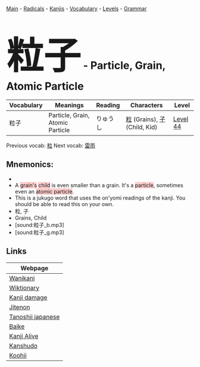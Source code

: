 <style> bigfont {font-size: 100px}</style>
[Main](../README.md) -
[Radicals](../radicals.md) -
[Kanjis](../kanjis.md) -
[Vocabulary](../vocabulary.md) -
[Levels](../levels.md) -
[Grammar](../grammar.md)
# <bigfont> 粒子</bigfont> - Particle, Grain, Atomic Particle 

| Vocabulary | Meanings | Reading | Characters | Level |
| --- | --- | --- | --- | --- |
| 粒子 | Particle, Grain, Atomic Particle | りゅうし |  [粒](../kanjis/粒.md) (Grains), [子](../kanjis/子.md) (Child, Kid) | [Level 44](../levels/wk_level44.md) |

Previous vocab: [粒](粒.md) Next vocab: [雷雨](雷雨.md) 

## Mnemonics:

* 
* A <span style="background-color:#ffcccb"> grain's</span> <span style="background-color:#ffcccb"> child</span> is even smaller than a grain. It's a <span style="background-color:#ffcccb"> particle</span>, sometimes even an <span style="background-color:#ffcccb"> atomic particle</span>.
* This is a jukugo word that uses the on'yomi readings of the kanji. You should be able to read this on your own.
* 粒, 子
* Grains, Child
* [sound:粒子_b.mp3]
* [sound:粒子_g.mp3]


## Links 

| Webpage |
| --- |
| [Wanikani          ](https://www.wanikani.com/kanji/粒子) |
| [Wiktionary        ](https://en.wiktionary.org/wiki/粒子) |
| [Kanji damage      ](http://www.kanjidamage.com/kanji/search?utf8=✓&q=粒子) |
| [Jitenon           ](https://jitenon.com/kanji/粒子) |
| [Tanoshii japanese ](https://www.tanoshiijapanese.com/dictionary/kanji.cfm?k=粒子) |
| [Baike             ](https://baike.baidu.com/item/粒子) |
| [Kanji Alive       ](https://app.kanjialive.com/粒子) |
| [Kanshudo          ](https://www.kanshudo.com/searchmn?q=粒子) |
| [Koohii            ](https://kanji.koohii.com/study/kanji/粒子) |
